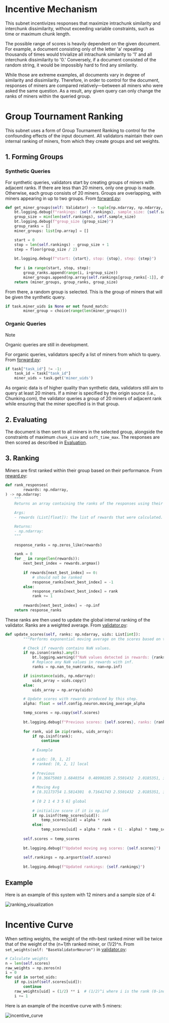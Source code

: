 # Incentive Mechanism

This subnet incentivizes responses that maximize intrachunk similarity and interchunk dissimilarity, without exceeding variable constraints, such as time or maximum chunk length.

The possible range of scores is heavily dependent on the given document. For example, a document consisting only of the letter 'a' repeating thousands of times would trivialize all intrachunk similarity to '1' and all interchunk dissimilarity to '0.' Conversely, if a document consisted of the random string, it would be impossibly hard to find any similarity.

While those are extreme examples, all documents vary in degree of similarity and dissimilarity. Therefore, in order to control for the document, responses of miners are compared relatively—between all miners who were asked the same question. As a result, any given query can only change the ranks of miners within the queried group.

# Group Tournament Ranking

This subnet uses a form of Group Tournament Ranking to control for the confounding effects of the input document. All validators maintain their own internal ranking of miners, from which they create groups and set weights.

## 1. Forming Groups

### Synthetic Queries
For synthetic queries, validators start by creating groups of miners with adjacent ranks. If there are less than 20 miners, only one group is made. Otherwise, each group consists of 20 miners. Groups are overlapping, with miners appearing in up to two groups. From [forward.py](../chunking/validator/forward.py):

```python
def get_miner_groups(self: Validator) -> tuple[np.ndarray, np.ndarray, int]:
    bt.logging.debug(f"rankings: {self.rankings}, sample_size: {self.sample_size}")
    group_size = min(len(self.rankings), self.sample_size)    
    bt.logging.debug(f"group_size {group_size}")    
    group_ranks = []
    miner_groups: list[np.array] = []

    start = 0
    stop = len(self.rankings) - group_size + 1
    step = floor(group_size / 2)
    
    bt.logging.debug(f"start: {start}, stop: {stop}, step: {step}")
    
    for i in range(start, stop, step):
        group_ranks.append(range(i, i+group_size))
        miner_groups.append(np.array(self.rankings[group_ranks[-1]], dtype=int))
    return (miner_groups, group_ranks, group_size)
```

From there, a random group is selected. This is the group of miners that will be given the synthetic query.

```python
if task.miner_uids is None or not found_match:
        miner_group = choice(range(len(miner_groups)))
```

### Organic Queries

> [!NOTE]
> Organic queries are still in development.

For organic queries, validators specify a list of miners from which to query. From [forward.py](../chunking/validator/task_api.py):

```python
if task["task_id"] != -1:
    task_id = task["task_id"]
    miner_uids = task.get('miner_uids')
```

As organic data is of higher quality than synthetic data, validators still aim to query at least 20 miners. If a miner is specified by the origin source (i.e., Chunking.com), the validator queries a group of 20 miners of adjacent rank while ensuring that the miner specified is in that group.

## 2. Evaluating

The document is then sent to all miners in the selected group, alongside the constraints of maximum `chunk_size` and `soft_time_max`. The responses are then scored as described in [Evaluation](./evaluation.md).

## 3. Ranking

Miners are first ranked within their group based on their performance. From [reward.py](../chunking/validator/reward.py):
```python
def rank_responses(
        rewards: np.ndarray,
) -> np.ndarray:
    """
    Returns an array containing the ranks of the responses using their rewards. Higher reward is better.

    Args:
    - rewards (List[float]): The list of rewards that were calculated.

    Returns:
    - np.ndarray: 
    """

    response_ranks = np.zeros_like(rewards)

    rank = 0
    for _ in range(len(rewards)):
        next_best_index = rewards.argmax()
        
        if rewards[next_best_index] == 0:
            # should not be ranked
            response_ranks[next_best_index] = -1
        else:
            response_ranks[next_best_index] = rank
            rank += 1
            
        rewards[next_best_index] = -np.inf
    return response_ranks
```

These ranks are then used to update the global internal ranking of the validator. Ranks are a weighted average. From [validator.py](../neurons/validator.py):

```python
def update_scores(self, ranks: np.ndarray, uids: List[int]):
        """Performs exponential moving average on the scores based on the rewards received from the miners."""

        # Check if rewards contains NaN values.
        if np.isnan(ranks).any():
            bt.logging.warning(f"NaN values detected in rewards: {ranks}")
            # Replace any NaN values in rewards with inf.
            ranks = np.nan_to_num(ranks, nan=np.inf)

        if isinstance(uids, np.ndarray):
            uids_array = uids.copy()
        else:
            uids_array = np.array(uids)

        # Update scores with rewards produced by this step.
        alpha: float = self.config.neuron.moving_average_alpha

        temp_scores = np.copy(self.scores)  
        
        bt.logging.debug(f"Previous scores: {self.scores}, ranks: {ranks}, uids: {uids_array}")            
        
        for rank, uid in zip(ranks, uids_array):
            if np.isinf(rank):
                continue
            
            # Example

            # uids: [0, 1, 2]
            # ranked: [0, 2, 1] local
            
            # Previous
            # [0.36675003 1.6840354  0.48990285 2.5501432  2.0185351, inf, inf]
            
            # Moving Avg
            # [0.31173754 1.5814301  0.71641743 2.5501432  2.0185351, inf, inf]
            
            # [0 2 1 4 3 5 6] global
            
            # initialize score if it is np.inf
            if np.isinf(temp_scores[uid]):
                temp_scores[uid] = alpha * rank
            else:            
                temp_scores[uid] = alpha * rank + (1 - alpha) * temp_scores[uid]                
         
        self.scores = temp_scores
         
        bt.logging.debug(f"Updated moving avg scores: {self.scores}")                
        
        self.rankings = np.argsort(self.scores)
                        
        bt.logging.debug(f"Updated rankings: {self.rankings}")
```

## Example
Here is an example of this system with 12 miners and a sample size of 4:

![ranking_visualization](../assets/ranking_visualization.png)

# Incentive Curve
When setting weights, the weight of the nth-best ranked miner will be twice that of the weight of the (n+1)th ranked miner, or (1/2)^n. From `set_weights(self: "BaseValidatorNeuron")` in [validator.py](../neurons/validator.py):
```python
# Calculate weights
n = len(self.scores)
raw_weights = np.zeros(n)    
i = 0    
for uid in sorted_uids:
    if np.isinf(self.scores[uid]):
        continue
    raw_weights[uid] = (1/2) ** i  # (1/2)^i where i is the rank (0-indexed)            
    i += 1
```

Here is an example of the incentive curve with 5 miners:

![incentive_curve](../assets/incentive_curve.png)